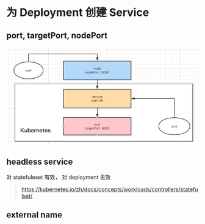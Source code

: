 # 为 Deployment 创建 Service

## port, targetPort, nodePort

![nodeport-port-targetport](./assets/img/19/nodeport-port-targetport.png)

## headless service

对 statefuleset 有效， 对 deployment 无效

> https://kubernetes.io/zh/docs/concepts/workloads/controllers/statefulset/


## external name

